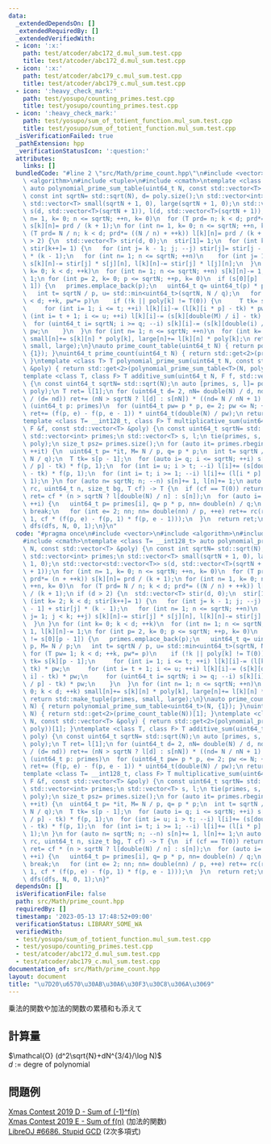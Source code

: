 ```yaml
---
data:
  _extendedDependsOn: []
  _extendedRequiredBy: []
  _extendedVerifiedWith:
  - icon: ':x:'
    path: test/atcoder/abc172_d.mul_sum.test.cpp
    title: test/atcoder/abc172_d.mul_sum.test.cpp
  - icon: ':x:'
    path: test/atcoder/abc179_c.mul_sum.test.cpp
    title: test/atcoder/abc179_c.mul_sum.test.cpp
  - icon: ':heavy_check_mark:'
    path: test/yosupo/counting_primes.test.cpp
    title: test/yosupo/counting_primes.test.cpp
  - icon: ':heavy_check_mark:'
    path: test/yosupo/sum_of_totient_function.mul_sum.test.cpp
    title: test/yosupo/sum_of_totient_function.mul_sum.test.cpp
  _isVerificationFailed: true
  _pathExtension: hpp
  _verificationStatusIcon: ':question:'
  attributes:
    links: []
  bundledCode: "#line 2 \"src/Math/prime_count.hpp\"\n#include <vector>\n#include\
    \ <algorithm>\n#include <tuple>\n#include <cmath>\ntemplate <class T= __int128_t>\
    \ auto polynomial_prime_sum_table(uint64_t N, const std::vector<T> &poly) {\n\
    \ const int sqrtN= std::sqrt(N), d= poly.size();\n std::vector<int> primes;\n\
    \ std::vector<T> small(sqrtN + 1, 0), large(sqrtN + 1, 0);\n std::vector<std::vector<T>>\
    \ s(d, std::vector<T>(sqrtN + 1)), l(d, std::vector<T>(sqrtN + 1));\n for (int\
    \ n= 1, k= 0; n <= sqrtN; ++n, k= 0)\n  for (T prd= n; k < d; prd*= (n + ++k))\
    \ s[k][n]= prd / (k + 1);\n for (int n= 1, k= 0; n <= sqrtN; ++n, k= 0)\n  for\
    \ (T prd= N / n; k < d; prd*= ((N / n) + ++k)) l[k][n]= prd / (k + 1);\n if (d\
    \ > 2) {\n  std::vector<T> stir(d, 0);\n  stir[1]= 1;\n  for (int k= 2; k < d;\
    \ stir[k++]= 1) {\n   for (int j= k - 1; j; --j) stir[j]= stir[j - 1] + stir[j]\
    \ * (k - 1);\n   for (int n= 1; n <= sqrtN; ++n)\n    for (int j= 1; j < k; ++j)\
    \ s[k][n]-= stir[j] * s[j][n], l[k][n]-= stir[j] * l[j][n];\n  }\n }\n for (int\
    \ k= 0; k < d; ++k)\n  for (int n= 1; n <= sqrtN; ++n) s[k][n]-= 1, l[k][n]-=\
    \ 1;\n for (int p= 2, k= 0; p <= sqrtN; ++p, k= 0)\n  if (s[0][p] != s[0][p -\
    \ 1]) {\n   primes.emplace_back(p);\n   uint64_t q= uint64_t(p) * p, M= N / p;\n\
    \   int t= sqrtN / p, u= std::min<uint64_t>(sqrtN, N / q);\n   for (T pw= 1; k\
    \ < d; ++k, pw*= p)\n    if (!k || poly[k] != T(0)) {\n     T tk= s[k][p - 1];\n\
    \     for (int i= 1; i <= t; ++i) l[k][i]-= (l[k][i * p] - tk) * pw;\n     for\
    \ (int i= t + 1; i <= u; ++i) l[k][i]-= (s[k][double(M) / i] - tk) * pw;\n   \
    \  for (uint64_t i= sqrtN; i >= q; --i) s[k][i]-= (s[k][double(i) / p] - tk) *\
    \ pw;\n    }\n  }\n for (int n= 1; n <= sqrtN; ++n)\n  for (int k= 0; k < d; ++k)\
    \ small[n]+= s[k][n] * poly[k], large[n]+= l[k][n] * poly[k];\n return std::make_tuple(primes,\
    \ small, large);\n}\nauto prime_count_table(uint64_t N) { return polynomial_prime_sum_table<uint64_t>(N,\
    \ {1}); }\nuint64_t prime_count(uint64_t N) { return std::get<2>(prime_count_table(N))[1];\
    \ }\ntemplate <class T> T polynomial_prime_sum(uint64_t N, const std::vector<T>\
    \ &poly) { return std::get<2>(polynomial_prime_sum_table<T>(N, poly))[1]; }\n\
    template <class T, class F> T additive_sum(uint64_t N, F f, std::vector<T> poly)\
    \ {\n const uint64_t sqrtN= std::sqrt(N);\n auto [primes, s, l]= polynomial_prime_sum_table<T>(N,\
    \ poly);\n T ret= l[1];\n for (uint64_t d= 2, nN= double(N) / d, nd; nN; nN= double(N)\
    \ / (d= nd)) ret+= (nN > sqrtN ? l[d] : s[nN]) * ((nd= N / nN + 1) - d);\n for\
    \ (uint64_t p: primes)\n  for (uint64_t pw= p * p, e= 2; pw <= N; ++e, pw*= p)\
    \ ret+= (f(p, e) - f(p, e - 1)) * uint64_t(double(N) / pw);\n return ret;\n}\n\
    template <class T= __int128_t, class F> T multiplicative_sum(uint64_t N, const\
    \ F &f, const std::vector<T> &poly) {\n const uint64_t sqrtN= std::sqrt(N);\n\
    \ std::vector<int> primes;\n std::vector<T> s, l;\n tie(primes, s, l)= polynomial_prime_sum_table<T>(N,\
    \ poly);\n size_t psz= primes.size();\n for (auto it= primes.rbegin(); it != primes.rend();\
    \ ++it) {\n  uint64_t p= *it, M= N / p, q= p * p;\n  int t= sqrtN / p, u= std::min(sqrtN,\
    \ N / q);\n  T tk= s[p - 1];\n  for (auto i= q; i <= sqrtN; ++i) s[i]+= (s[double(i)\
    \ / p] - tk) * f(p, 1);\n  for (int i= u; i > t; --i) l[i]+= (s[double(M) / i]\
    \ - tk) * f(p, 1);\n  for (int i= t; i >= 1; --i) l[i]+= (l[i * p] - tk) * f(p,\
    \ 1);\n }\n for (auto n= sqrtN; n; --n) s[n]+= 1, l[n]+= 1;\n auto dfs= [&](auto\
    \ rc, uint64_t n, size_t bg, T cf) -> T {\n  if (cf == T(0)) return T(0);\n  T\
    \ ret= cf * (n > sqrtN ? l[double(N) / n] : s[n]);\n  for (auto i= bg; i < psz;\
    \ ++i) {\n   uint64_t p= primes[i], q= p * p, nn= double(n) / q;\n   if (!nn)\
    \ break;\n   for (int e= 2; nn; nn= double(nn) / p, ++e) ret+= rc(rc, nn, i +\
    \ 1, cf * (f(p, e) - f(p, 1) * f(p, e - 1)));\n  }\n  return ret;\n };\n return\
    \ dfs(dfs, N, 0, 1);\n}\n"
  code: "#pragma once\n#include <vector>\n#include <algorithm>\n#include <tuple>\n\
    #include <cmath>\ntemplate <class T= __int128_t> auto polynomial_prime_sum_table(uint64_t\
    \ N, const std::vector<T> &poly) {\n const int sqrtN= std::sqrt(N), d= poly.size();\n\
    \ std::vector<int> primes;\n std::vector<T> small(sqrtN + 1, 0), large(sqrtN +\
    \ 1, 0);\n std::vector<std::vector<T>> s(d, std::vector<T>(sqrtN + 1)), l(d, std::vector<T>(sqrtN\
    \ + 1));\n for (int n= 1, k= 0; n <= sqrtN; ++n, k= 0)\n  for (T prd= n; k < d;\
    \ prd*= (n + ++k)) s[k][n]= prd / (k + 1);\n for (int n= 1, k= 0; n <= sqrtN;\
    \ ++n, k= 0)\n  for (T prd= N / n; k < d; prd*= ((N / n) + ++k)) l[k][n]= prd\
    \ / (k + 1);\n if (d > 2) {\n  std::vector<T> stir(d, 0);\n  stir[1]= 1;\n  for\
    \ (int k= 2; k < d; stir[k++]= 1) {\n   for (int j= k - 1; j; --j) stir[j]= stir[j\
    \ - 1] + stir[j] * (k - 1);\n   for (int n= 1; n <= sqrtN; ++n)\n    for (int\
    \ j= 1; j < k; ++j) s[k][n]-= stir[j] * s[j][n], l[k][n]-= stir[j] * l[j][n];\n\
    \  }\n }\n for (int k= 0; k < d; ++k)\n  for (int n= 1; n <= sqrtN; ++n) s[k][n]-=\
    \ 1, l[k][n]-= 1;\n for (int p= 2, k= 0; p <= sqrtN; ++p, k= 0)\n  if (s[0][p]\
    \ != s[0][p - 1]) {\n   primes.emplace_back(p);\n   uint64_t q= uint64_t(p) *\
    \ p, M= N / p;\n   int t= sqrtN / p, u= std::min<uint64_t>(sqrtN, N / q);\n  \
    \ for (T pw= 1; k < d; ++k, pw*= p)\n    if (!k || poly[k] != T(0)) {\n     T\
    \ tk= s[k][p - 1];\n     for (int i= 1; i <= t; ++i) l[k][i]-= (l[k][i * p] -\
    \ tk) * pw;\n     for (int i= t + 1; i <= u; ++i) l[k][i]-= (s[k][double(M) /\
    \ i] - tk) * pw;\n     for (uint64_t i= sqrtN; i >= q; --i) s[k][i]-= (s[k][double(i)\
    \ / p] - tk) * pw;\n    }\n  }\n for (int n= 1; n <= sqrtN; ++n)\n  for (int k=\
    \ 0; k < d; ++k) small[n]+= s[k][n] * poly[k], large[n]+= l[k][n] * poly[k];\n\
    \ return std::make_tuple(primes, small, large);\n}\nauto prime_count_table(uint64_t\
    \ N) { return polynomial_prime_sum_table<uint64_t>(N, {1}); }\nuint64_t prime_count(uint64_t\
    \ N) { return std::get<2>(prime_count_table(N))[1]; }\ntemplate <class T> T polynomial_prime_sum(uint64_t\
    \ N, const std::vector<T> &poly) { return std::get<2>(polynomial_prime_sum_table<T>(N,\
    \ poly))[1]; }\ntemplate <class T, class F> T additive_sum(uint64_t N, F f, std::vector<T>\
    \ poly) {\n const uint64_t sqrtN= std::sqrt(N);\n auto [primes, s, l]= polynomial_prime_sum_table<T>(N,\
    \ poly);\n T ret= l[1];\n for (uint64_t d= 2, nN= double(N) / d, nd; nN; nN= double(N)\
    \ / (d= nd)) ret+= (nN > sqrtN ? l[d] : s[nN]) * ((nd= N / nN + 1) - d);\n for\
    \ (uint64_t p: primes)\n  for (uint64_t pw= p * p, e= 2; pw <= N; ++e, pw*= p)\
    \ ret+= (f(p, e) - f(p, e - 1)) * uint64_t(double(N) / pw);\n return ret;\n}\n\
    template <class T= __int128_t, class F> T multiplicative_sum(uint64_t N, const\
    \ F &f, const std::vector<T> &poly) {\n const uint64_t sqrtN= std::sqrt(N);\n\
    \ std::vector<int> primes;\n std::vector<T> s, l;\n tie(primes, s, l)= polynomial_prime_sum_table<T>(N,\
    \ poly);\n size_t psz= primes.size();\n for (auto it= primes.rbegin(); it != primes.rend();\
    \ ++it) {\n  uint64_t p= *it, M= N / p, q= p * p;\n  int t= sqrtN / p, u= std::min(sqrtN,\
    \ N / q);\n  T tk= s[p - 1];\n  for (auto i= q; i <= sqrtN; ++i) s[i]+= (s[double(i)\
    \ / p] - tk) * f(p, 1);\n  for (int i= u; i > t; --i) l[i]+= (s[double(M) / i]\
    \ - tk) * f(p, 1);\n  for (int i= t; i >= 1; --i) l[i]+= (l[i * p] - tk) * f(p,\
    \ 1);\n }\n for (auto n= sqrtN; n; --n) s[n]+= 1, l[n]+= 1;\n auto dfs= [&](auto\
    \ rc, uint64_t n, size_t bg, T cf) -> T {\n  if (cf == T(0)) return T(0);\n  T\
    \ ret= cf * (n > sqrtN ? l[double(N) / n] : s[n]);\n  for (auto i= bg; i < psz;\
    \ ++i) {\n   uint64_t p= primes[i], q= p * p, nn= double(n) / q;\n   if (!nn)\
    \ break;\n   for (int e= 2; nn; nn= double(nn) / p, ++e) ret+= rc(rc, nn, i +\
    \ 1, cf * (f(p, e) - f(p, 1) * f(p, e - 1)));\n  }\n  return ret;\n };\n return\
    \ dfs(dfs, N, 0, 1);\n}"
  dependsOn: []
  isVerificationFile: false
  path: src/Math/prime_count.hpp
  requiredBy: []
  timestamp: '2023-05-13 17:48:52+09:00'
  verificationStatus: LIBRARY_SOME_WA
  verifiedWith:
  - test/yosupo/sum_of_totient_function.mul_sum.test.cpp
  - test/yosupo/counting_primes.test.cpp
  - test/atcoder/abc172_d.mul_sum.test.cpp
  - test/atcoder/abc179_c.mul_sum.test.cpp
documentation_of: src/Math/prime_count.hpp
layout: document
title: "\u7D20\u6570\u30AB\u30A6\u30F3\u30C8\u306A\u3069"
---
```

乗法的関数や加法的関数の累積和も添えて

## 計算量
$\mathcal{O} (d^2\sqrt{N}+dN^{3/4}/\log N)$ \
$d$ := degre of polynomial
## 問題例
[Xmas Contest 2019 D - Sum of (-1)^f(n)](https://atcoder.jp/contests/xmascon19/tasks/xmascon19_d) \
[Xmas Contest 2019 E - Sum of f(n)](https://atcoder.jp/contests/xmascon19/tasks/xmascon19_e) (加法的関数) \
[LibreOJ #6686. Stupid GCD](https://loj.ac/p/6686) (2次多項式)
